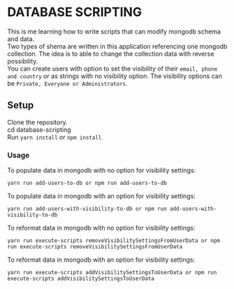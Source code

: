 # DATABASE SCRIPTING

This is me learning how to write scripts that can modify mongodb schema and data.  
Two types of shema are written in this application referencing one mongodb collection.   The idea is to able to change the collection data with reverse possibility.   
You can create users with option to set the visibility of their `email, phone and country` or as strings with no visibility option. The visibility options can be `Private, Everyone or Administrators`.

## Setup

Clone the repository.    
cd database-scripting       
Run `yarn install` or `npm install`   

### Usage

To populate data in mongodb with no option for visibility settings:
```
yarn run add-users-to-db or npm run add-users-to-db 
```

To populate data in mongodb with an option for visibility settings:
```
yarn run add-users-with-visibility-to-db or npm run add-users-with-visibility-to-db  
```

To reformat data in mongodb with no option for visibility settings:
```
yarn run execute-scripts removeVisibilitySettingsFromUserData or npm run execute-scripts removeVisibilitySettingsFromUserData 
```

To reformat data in mongodb with an option for visibility settings:
```
yarn run execute-scripts addVisibilitySettingsToUserData or npm run execute-scripts addVisibilitySettingsToUserData    
```
